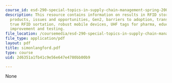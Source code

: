 ```yaml
---
course_id: esd-290-special-topics-in-supply-chain-management-spring-2005
description: This resource contains information on results in RFID stores, tagged
  products, issues and opportunities, Gen2, barriers to adoption, transformational,
  true RFID sortation, robust mobile devices, UHF tags for pharma, education, quality
  improvement and testing.
file_location: /coursemedia/esd-290-special-topics-in-supply-chain-management-spring-2005/2d6351a1fb41c9e56e647e4780bb00b9_simonlangford.pdf
file_type: application/pdf
layout: pdf
title: simonlangford.pdf
type: course
uid: 2d6351a1fb41c9e56e647e4780bb00b9

---
```

None